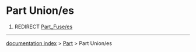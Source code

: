 # Part Union/es
1.  REDIRECT [Part\_Fuse/es](Part_Fuse/es.md)

---
[documentation index](../README.md) > [Part](Part_Workbench.md) > Part Union/es
